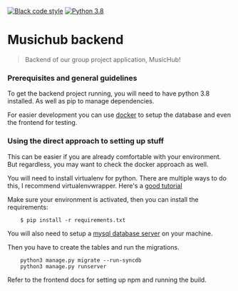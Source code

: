 [![Black code style](https://img.shields.io/badge/code%20style-black-000000.svg)](https://github.com/ambv/black)
[![Python 3.8](https://img.shields.io/badge/python-3.8-blue.svg)](https://www.python.org/downloads/release/python-360/)

# Musichub backend

> Backend of our group project application, MusicHub!

### Prerequisites and general guidelines

To get the backend project running, you will need to have python 3.8 installed.
As well as pip to manage dependencies.

For easier development you can use [docker](https://docs.docker.com/docker-for-windows/install/) to setup the database and even the frontend for testing.


### Using the direct approach to setting up stuff

This can be easier if you are already comfortable with your environment.
But regardless, you may want to check the docker approach as well.

You will need to install virtualenv for python. There are multiple ways to do this, I recommend virtualenvwrapper.
Here's a [good tutorial](https://realpython.com/python-virtual-environments-a-primer/)

Make sure your environment is activated, then you can install the requirements:
```
    $ pip install -r requirements.txt
```

You will also need to setup a [mysql database server](https://dev.mysql.com/doc/refman/8.0/en/installing.html) on your machine.


Then you have to create the tables and run the migrations.
```
    python3 manage.py migrate --run-syncdb
    python3 manage.py runserver
```

Refer to the frontend docs for setting up npm and running the build.
